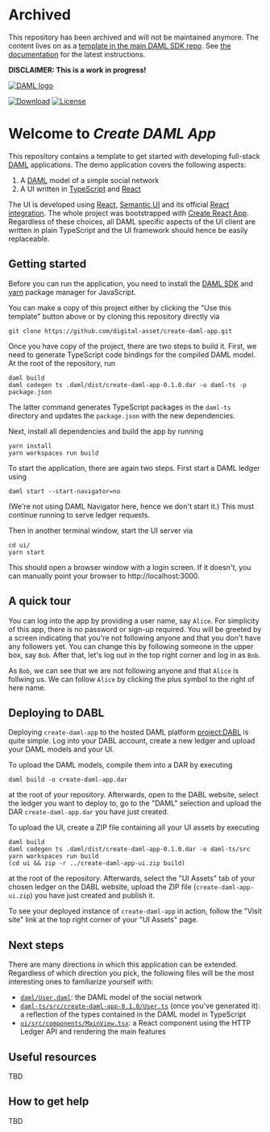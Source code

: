 # Archived

This repository has been archived and will not be maintained anymore. The content lives on as a [template in the main DAML SDK repo](https://github.com/digital-asset/daml/tree/master/templates/create-daml-app). See [the documentation](https://docs.daml.com/getting-started/index.html) for the latest instructions.

**DISCLAIMER: This is a work in progress!**

[![DAML logo](https://daml.com/static/images/logo.png)](https://www.daml.com)

[![Download](https://img.shields.io/github/release/digital-asset/daml.svg?label=Download)](https://docs.daml.com/getting-started/installation.html)
[![License](https://img.shields.io/badge/License-Apache%202.0-blue.svg)](https://github.com/digital-asset/daml/blob/master/LICENSE)

# Welcome to _Create DAML App_

This repository contains a template to get started with developing full-stack
[DAML](https://daml.com/) applications. The demo application covers the following aspects:

1. A [DAML](https://docs.daml.com/index.html) model of a simple social network
2. A UI written in [TypeScript](https://www.typescriptlang.org/) and [React](https://reactjs.org/)

The UI is developed using [React](https://reactjs.org/),
[Semantic UI](https://react.semantic-ui.com/) and its
official [React integration](https://react.semantic-ui.com/).
The whole project was bootstrapped with
[Create React App](https://github.com/facebook/create-react-app).
Regardless of these choices, all DAML specific aspects of the UI client are
written in plain TypeScript and the UI framework should hence be easily
replaceable.


## Getting started

Before you can run the application, you need to install the
[DAML SDK](https://docs.daml.com/getting-started/installation.html) and [yarn](https://yarnpkg.com/en/docs/install)
package manager for JavaScript.

You can make a copy of this project either by clicking the
"Use this template" button above or by cloning this repository directly via
```
git clone https://github.com/digital-asset/create-daml-app.git
```

Once you have copy of the project, there are two steps to build it.
First, we need to generate TypeScript code bindings for the compiled DAML model.
At the root of the repository, run
```
daml build
daml codegen ts .daml/dist/create-daml-app-0.1.0.dar -o daml-ts -p package.json
```
The latter command generates TypeScript packages in the `daml-ts` directory and
updates the `package.json` with the new dependencies.

Next, install all dependencies and build the app by running
```
yarn install
yarn workspaces run build
```

To start the application, there are again two steps.
First start a DAML ledger using
```
daml start --start-navigator=no
```
(We're not using DAML Navigator here, hence we don't start it.)
This must continue running to serve ledger requests.

Then in another terminal window, start the UI server via
```
cd ui/
yarn start
```
This should open a browser window with a login screen.
If it doesn't, you can manually point your browser to http://localhost:3000.


## A quick tour

You can log into the app by providing a user name, say `Alice`. For simplicity
of this app, there is no password or sign-up required. You will be greeted by
a screen indicating that you're not following anyone and that you don't have
any followers yet. You can change this by following someone in the upper box,
say `Bob`. After that, let's log out in the top right corner and log in as `Bob`.

As `Bob`, we can see that we are not following anyone and that `Alice` is follwing
us. We can follow `Alice` by clicking the plus symbol to the right of here name.


## Deploying to DABL

Deploying `create-daml-app` to the hosted DAML platform
[project:DABL](https://projectdabl.com/) is quite simple. Log into your DABL
account, create a new ledger and upload your DAML models and your UI.

To upload the DAML models, compile them into a DAR by executing
```
daml build -o create-daml-app.dar
```
at the root of your repository. Afterwards, open to the DABL website, select
the ledger you want to deploy to, go to the "DAML" selection and upload the
DAR `create-daml-app.dar` you have just created.

To upload the UI, create a ZIP file containing all your UI assets by executing
```
daml build
daml codegen ts .daml/dist/create-daml-app-0.1.0.dar -o daml-ts/src
yarn workspaces run build
(cd ui && zip -r ../create-daml-app-ui.zip build)
```
at the root of the repository. Afterwards, select the "UI Assets" tab of your
chosen ledger on the DABL website, upload the ZIP file
(`create-daml-app-ui.zip`) you have just created and publish it.

To see your deployed instance of `create-daml-app` in action, follow the
"Visit site" link at the top right corner of your "UI Assets" page.


## Next steps

There are many directions in which this application can be extended.
Regardless of which direction you pick, the following files will be the most
interesting ones to familiarize yourself with:

- [`daml/User.daml`](daml/User.daml): the DAML model of the social network
- [`daml-ts/src/create-daml-app-0.1.0/User.ts`](src/daml/User.ts) (once you've generated it):
  a reflection of the types contained in the DAML model in TypeScript
- [`ui/src/components/MainView.tsx`](ui/src/components/MainView.tsx):
  a React component using the HTTP Ledger API and rendering the main features


## Useful resources

TBD


## How to get help

TBD
